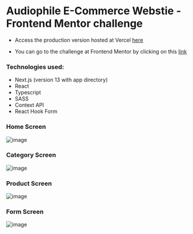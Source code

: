 # Audiophile E-Commerce Webstie - Frontend Mentor challenge

* Access the production version hosted at Vercel [here](https://audiophile-ecommerce-alpha.vercel.app/)

* You can go to the challenge at Frontend Mentor by clicking on this [link](https://www.frontendmentor.io/challenges/audiophile-ecommerce-website-C8cuSd_wx)

### Technologies used:

* Next.js (version 13 with app directory)
* React
* Typescript
* SASS
* Context API
* React Hook Form

### Home Screen
![image](https://user-images.githubusercontent.com/50212896/235569013-a51a66c0-081c-415e-8713-2202f4e54f59.png)

### Category Screen
![image](https://user-images.githubusercontent.com/50212896/235569373-68b99c91-90ad-4896-bf00-0986772305c0.png)

### Product Screen
![image](https://user-images.githubusercontent.com/50212896/235569515-08df89a9-3135-4d8e-bc35-2f1fce5d67a5.png)

### Form Screen
![image](https://user-images.githubusercontent.com/50212896/235569829-0ce06d9a-9f12-4d94-8f97-78fdd1f8bf82.png)
